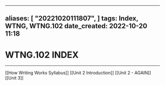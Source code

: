 
---
aliases: [ "20221020111807",  ]
tags: Index, WTNG, WTNG.102 
date_created: 2022-10-20 11:18
---
# WTNG.102 INDEX
---
[[How Writing Works Syllabus]]
[[Unit 2 Introduction]]
[[Unit 2 - AGAIN]]
[[Unit 3]]

